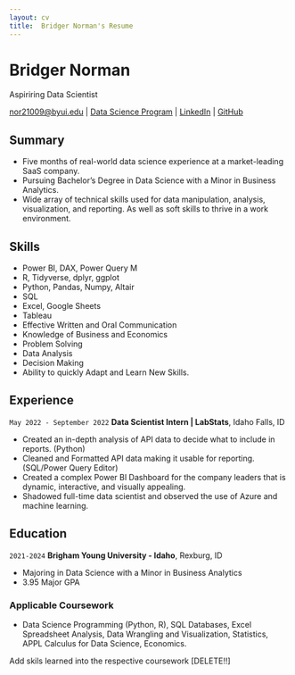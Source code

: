 ```yaml
---
layout: cv
title:  Bridger Norman's Resume
---
```

# Bridger Norman
Aspiriring Data Scientist

<div id="webaddress">
<a href="nor21009@byui.edu">nor21009@byui.edu</a>
| <a href="https://byuidatascience.github.io/development.html">Data Science Program</a>
| <a href="https://www.linkedin.com/in/bridger-norman-3215b1242/">LinkedIn</a>
| <a href="https://github.com/bridger-norman/Norman-Resume">GitHub</a>
</div>

<!-- https://www.monique.tech/the-art-of-markdown -->

## Summary

- 	Five months of real-world data science experience at a market-leading SaaS company.
- Pursuing Bachelor’s Degree in Data Science with a Minor in Business Analytics.
- Wide array of technical skills used for data manipulation, analysis, visualization, and reporting. As well as soft skills to thrive in a work environment.

## Skills
-	Power BI, DAX, Power Query M
-	R, Tidyverse, dplyr, ggplot
-	Python, Pandas, Numpy, Altair
-	SQL
-	Excel, Google Sheets
-	Tableau
-	Effective Written and Oral Communication
-	Knowledge of Business and Economics
-	Problem Solving
-	Data Analysis
-	Decision Making
-	Ability to quickly Adapt and Learn New Skills.

## Experience

`May 2022 - September 2022`
__Data Scientist Intern | LabStats__, Idaho Falls, ID

- Created an in-depth analysis of API data to decide what to include in reports. (Python)
- Cleaned and Formatted API data making it usable for reporting. (SQL/Power Query Editor)
- 	Created a complex Power BI Dashboard for the company leaders that is dynamic, interactive, and visually appealing. 
- Shadowed full-time data scientist and observed the use of Azure and machine learning.

## Education

`2021-2024`
__Brigham Young University - Idaho__, Rexburg, ID
- Majoring in Data Science with a Minor in Business Analytics
- 3.95 Major GPA
### Applicable Coursework 
- Data Science Programming (Python, R), SQL Databases, Excel Spreadsheet Analysis, Data Wrangling and Visualization, Statistics, APPL Calculus for Data Science, Economics. 

Add skils learned into the respective coursework [DELETE!!]




<!-- ### Footer

Last updated: May 2013 -->


